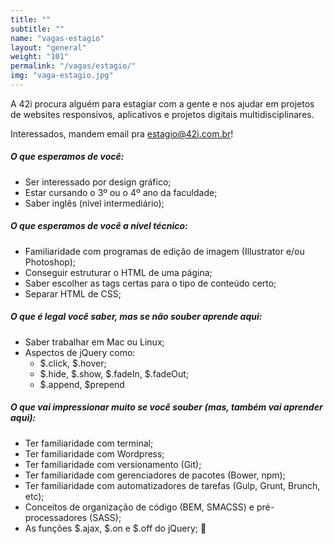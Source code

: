 ```yaml
---
title: ""
subtitle: ""
name: "vagas-estagio"
layout: "general"
weight: "101"
permalink: "/vagas/estagio/"
img: "vaga-estagio.jpg"
---
```


<span class="dropcap">A</span> 42i procura alguém para estagiar com a gente e nos ajudar em projetos de websites responsivos, aplicativos e projetos digitais multidisciplinares.

Interessados, mandem email pra <a href="mailto:estagio@42i.com.br">estagio@42i.com.br</a>!


##### O que esperamos de você:
* Ser interessado por design gráfico;
* Estar cursando o 3º ou o 4º ano da faculdade;
* Saber inglês (nível intermediário);

##### O que esperamos de você a nível técnico:
* Familiaridade com programas de edição de imagem (Illustrator e/ou Photoshop);
* Conseguir estruturar o HTML de uma página;
* Saber escolher as tags certas para o tipo de conteúdo certo;
* Separar HTML de CSS;

##### O que é legal você saber, mas se não souber aprende aqui:
* Saber trabalhar em Mac ou Linux;
* Aspectos de jQuery como:
  * $.click, $.hover;
  * $.hide, $.show, $.fadeIn, $.fadeOut;
  * $.append, $prepend

##### O que vai impressionar muito se você souber (mas, também vai aprender aqui):
* Ter familiaridade com terminal;
* Ter familiaridade com Wordpress;
* Ter familiaridade com versionamento (Git);
* Ter familiaridade com gerenciadores de pacotes (Bower, npm);
* Ter familiaridade com automatizadores de tarefas (Gulp, Grunt, Brunch, etc);
* Conceitos de organização de código (BEM, SMACSS) e pré-processadores (SASS);
* As funções $.ajax, $.on e $.off do jQuery;

